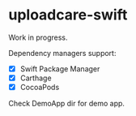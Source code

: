 # uploadcare-swift

Work in progress.


Dependency managers support:
- [x] Swift Package Manager
- [x] Carthage
- [x] CocoaPods

Check DemoApp dir for demo app.
